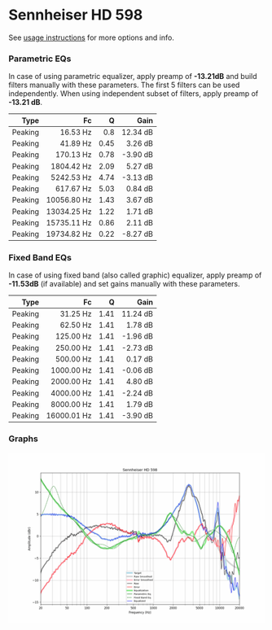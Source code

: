 # Sennheiser HD 598
See [usage instructions](https://github.com/jaakkopasanen/AutoEq#usage) for more options and info.

### Parametric EQs
In case of using parametric equalizer, apply preamp of **-13.21dB** and build filters manually
with these parameters. The first 5 filters can be used independently.
When using independent subset of filters, apply preamp of **-13.21 dB**.

| Type    | Fc          |    Q | Gain     |
|--------:|------------:|-----:|---------:|
| Peaking | 16.53 Hz    | 0.8  | 12.34 dB |
| Peaking | 41.89 Hz    | 0.45 | 3.26 dB  |
| Peaking | 170.13 Hz   | 0.78 | -3.90 dB |
| Peaking | 1804.42 Hz  | 2.09 | 5.27 dB  |
| Peaking | 5242.53 Hz  | 4.74 | -3.13 dB |
| Peaking | 617.67 Hz   | 5.03 | 0.84 dB  |
| Peaking | 10056.80 Hz | 1.43 | 3.67 dB  |
| Peaking | 13034.25 Hz | 1.22 | 1.71 dB  |
| Peaking | 15735.11 Hz | 0.86 | 2.11 dB  |
| Peaking | 19734.82 Hz | 0.22 | -8.27 dB |

### Fixed Band EQs
In case of using fixed band (also called graphic) equalizer, apply preamp of **-11.53dB**
(if available) and set gains manually with these parameters.

| Type    | Fc          |    Q | Gain     |
|--------:|------------:|-----:|---------:|
| Peaking | 31.25 Hz    | 1.41 | 11.24 dB |
| Peaking | 62.50 Hz    | 1.41 | 1.78 dB  |
| Peaking | 125.00 Hz   | 1.41 | -1.96 dB |
| Peaking | 250.00 Hz   | 1.41 | -2.73 dB |
| Peaking | 500.00 Hz   | 1.41 | 0.17 dB  |
| Peaking | 1000.00 Hz  | 1.41 | -0.06 dB |
| Peaking | 2000.00 Hz  | 1.41 | 4.80 dB  |
| Peaking | 4000.00 Hz  | 1.41 | -2.24 dB |
| Peaking | 8000.00 Hz  | 1.41 | 1.79 dB  |
| Peaking | 16000.01 Hz | 1.41 | -3.90 dB |

### Graphs
![](./Sennheiser%20HD%20598.png)
